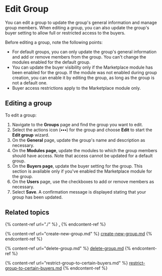 # Edit Group

You can edit a group to update the group's general information and manage group members. When editing a group, you can also update the group's buyer setting to allow full or restricted access to the buyers.

Before editing a group, note the following points:

* For default groups, you can only update the group's general information and add or remove members from the group. You can't change the modules enabled for the default group.
* You can update the buyer visibility only if the Marketplace module has been enabled for the group. If the module was not enabled during group creation, you can enable it by editing the group, as long as the group is not a default one.
* &#x20;Buyer access restrictions apply to the Marketplace module only.

## Editing a group

To edit a group:

1. Navigate to the **Groups** page and find the group you want to edit.
2. Select the actions icon (**•••**) for the group and choose **Edit** to start the **Edit group** wizard.
3. On the **General** page, update the group's name and description as necessary.
4. On the **Modules page**, update the modules to which the group members should have access. Note that access cannot be updated for a default group.
5. On the **Buyers page**, update the buyer setting for the group. This section is available only if you've enabled the Marketplace module for the group.
6. On the **Users** page, use the checkboxes to add or remove members as necessary.&#x20;
7. Select **Save**. A confirmation message is displayed stating that your group has been updated.

## Related topics

{% content-ref url="./" %}
[.](./)
{% endcontent-ref %}

{% content-ref url="create-new-group.md" %}
[create-new-group.md](create-new-group.md)
{% endcontent-ref %}

{% content-ref url="delete-group.md" %}
[delete-group.md](delete-group.md)
{% endcontent-ref %}

{% content-ref url="restrict-group-to-certain-buyers.md" %}
[restrict-group-to-certain-buyers.md](restrict-group-to-certain-buyers.md)
{% endcontent-ref %}
